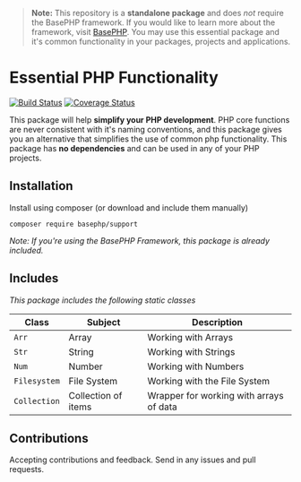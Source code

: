 > **Note:** This repository is a **standalone package** and does *not* require the BasePHP framework. If you would like to learn more about the framework, visit [BasePHP](https://github.com/basephp/framework). You may use this essential package and it's common functionality in your packages, projects and applications.

# Essential PHP Functionality

[![Build Status](https://travis-ci.org/basephp/support.svg?branch=master)](https://travis-ci.org/basephp/support) [![Coverage Status](https://coveralls.io/repos/github/basephp/support/badge.svg?branch=master)](https://coveralls.io/github/basephp/support?branch=master)

This package will help **simplify your PHP development**. PHP core functions are never consistent with it's naming conventions, and this package gives you an alternative that simplifies the use of common php functionality. This package has **no dependencies** and can be used in any of your PHP projects.

## Installation

Install using composer (or download and include them manually)

```
composer require basephp/support
```
*Note: If you're using the BasePHP Framework, this package is already included.*

## Includes

*This package includes the following static classes*

|Class            |Subject              |Description                     |
|---              |---                  |---                             |
|`Arr`            | Array               | Working with Arrays            |
|`Str`            | String              | Working with Strings           |
|`Num`            | Number              | Working with Numbers           |
|`Filesystem`     | File System         | Working with the File System   |
|`Collection`     | Collection of items | Wrapper for working with arrays of data |

## Contributions

Accepting contributions and feedback. Send in any issues and pull requests.
